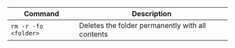 Command | Description
--------|------------
| `rm -r -fo <folder>` | Deletes the folder permanently with all contents |
